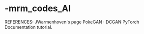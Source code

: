 # -mrm_codes_AI
REFERENCES: JWarmenhoven's page
            PokeGAN : DCGAN PyTorch Documentation tutorial.
